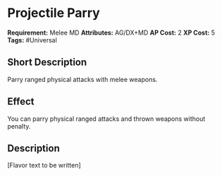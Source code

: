 # Projectile Parry

 **Requirement:** Melee MD
 **Attributes:** AG/DX+MD
 **AP Cost:** 2
 **XP Cost:** 5
 **Tags:** #Universal

## Short Description
Parry ranged physical attacks with melee weapons.

## Effect
You can parry physical ranged attacks and thrown weapons without penalty.

## Description
[Flavor text to be written]
